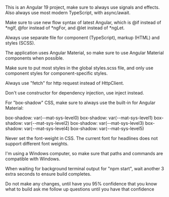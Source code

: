 This is an Angular 19 project, make sure to always use signals and effects. Also always use most modern TypeScript, with async/await.

Make sure to use new flow syntax of latest Angular, which is @if instead of *ngIf, @for instead of *ngFor, and @let instead of *ngLet.

Always use separate file for component (TypeScript), markup (HTML) and styles (SCSS).

The application uses Angular Material, so make sure to use Angular Material components when possible.

Make sure to put most styles in the global styles.scss file, and only use component styles for component-specific styles.

Always use "fetch" for http request instead of HttpClient.

Don't use constructor for dependency injection, use inject instead.

For "box-shadow" CSS, make sure to always use the built-in for Angular Material:

box-shadow: var(--mat-sys-level0)
box-shadow: var(--mat-sys-level1)
box-shadow: var(--mat-sys-level2)
box-shadow: var(--mat-sys-level3)
box-shadow: var(--mat-sys-level4)
box-shadow: var(--mat-sys-level5)

Never set the font-weight in CSS. The current font for headlines does not support different font weights.

I'm using a Windows computer, so make sure that paths and commands are compatible with Windows.

When waiting for background terminal output for "npm start", wait another 3 extra seconds to ensure build completes.

Do not make any changes, until have you 95% confidence that you know what to build ask me follow up questions until you have that confidence